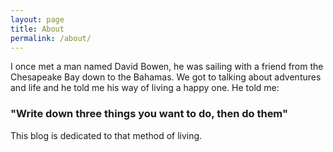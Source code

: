 ```yaml
---
layout: page
title: About
permalink: /about/
---
```


I once met a man named David Bowen, he was sailing with a friend from the Chesapeake Bay down to the Bahamas. We got to talking about adventures and life and he told me his way of living a happy one. He told me:

### "Write down three things you want to do, then do them"

This blog is dedicated to that method of living.
